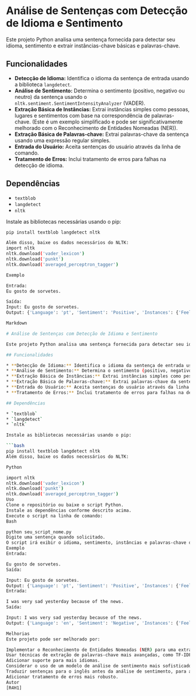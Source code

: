 # Análise de Sentenças com Detecção de Idioma e Sentimento

Este projeto Python analisa uma sentença fornecida para detectar seu idioma, sentimento e extrair instâncias-chave básicas e palavras-chave.

## Funcionalidades

* **Detecção de Idioma:** Identifica o idioma da sentença de entrada usando a biblioteca `langdetect`.
* **Análise de Sentimento:** Determina o sentimento (positivo, negativo ou neutro) da sentença usando o `nltk.sentiment.SentimentIntensityAnalyzer` (VADER).
* **Extração Básica de Instâncias:** Extrai instâncias simples como pessoas, lugares e sentimentos com base na correspondência de palavras-chave. (Este é um exemplo simplificado e pode ser significativamente melhorado com o Reconhecimento de Entidades Nomeadas (NER)).
* **Extração Básica de Palavras-chave:** Extrai palavras-chave da sentença usando uma expressão regular simples.
* **Entrada do Usuário:** Aceita sentenças do usuário através da linha de comando.
* **Tratamento de Erros:** Inclui tratamento de erros para falhas na detecção de idioma.

## Dependências

* `textblob`
* `langdetect`
* `nltk`

Instale as bibliotecas necessárias usando o pip:

```bash
pip install textblob langdetect nltk

Além disso, baixe os dados necessários do NLTK:
import nltk
nltk.download('vader_lexicon')
nltk.download('punkt')
nltk.download('averaged_perceptron_tagger')

Exemplo

Entrada:
Eu gosto de sorvetes.

Saída:
Input: Eu gosto de sorvetes.
Output: {'Language': 'pt', 'Sentiment': 'Positive', 'Instances': {'Feeling': 'Positive'}, 'Key-word': 'eu gosto de sorvetes'}

Markdown

# Análise de Sentenças com Detecção de Idioma e Sentimento

Este projeto Python analisa uma sentença fornecida para detectar seu idioma, sentimento e extrair instâncias-chave básicas e palavras-chave.

## Funcionalidades

* **Detecção de Idioma:** Identifica o idioma da sentença de entrada usando a biblioteca `langdetect`.
* **Análise de Sentimento:** Determina o sentimento (positivo, negativo ou neutro) da sentença usando o `nltk.sentiment.SentimentIntensityAnalyzer` (VADER).
* **Extração Básica de Instâncias:** Extrai instâncias simples como pessoas, lugares e sentimentos com base na correspondência de palavras-chave. (Este é um exemplo simplificado e pode ser significativamente melhorado com o Reconhecimento de Entidades Nomeadas (NER)).
* **Extração Básica de Palavras-chave:** Extrai palavras-chave da sentença usando uma expressão regular simples.
* **Entrada do Usuário:** Aceita sentenças do usuário através da linha de comando.
* **Tratamento de Erros:** Inclui tratamento de erros para falhas na detecção de idioma.

## Dependências

* `textblob`
* `langdetect`
* `nltk`

Instale as bibliotecas necessárias usando o pip:

```bash
pip install textblob langdetect nltk
Além disso, baixe os dados necessários do NLTK:

Python

import nltk
nltk.download('vader_lexicon')
nltk.download('punkt')
nltk.download('averaged_perceptron_tagger')
Uso
Clone o repositório ou baixe o script Python.
Instale as dependências conforme descrito acima.
Execute o script na linha de comando:
Bash

python seu_script_nome.py
Digite uma sentença quando solicitado.
O script irá exibir o idioma, sentimento, instâncias e palavras-chave da sentença.
Exemplo
Entrada:

Eu gosto de sorvetes.
Saída:

Input: Eu gosto de sorvetes.
Output: {'Language': 'pt', 'Sentiment': 'Positive', 'Instances': {'Feeling': 'Positive'}, 'Key-word': 'eu gosto de sorvetes'}
Entrada:

I was very sad yesterday because of the news.
Saída:

Input: I was very sad yesterday because of the news.
Output: {'Language': 'en', 'Sentiment': 'Negative', 'Instances': {'Feeling': 'Negative'}, 'Key-word': 'i was very sad yesterday because of the news'}

Melhorias
Este projeto pode ser melhorado por:

Implementar o Reconhecimento de Entidades Nomeadas (NER) para uma extração de instâncias mais precisa.
Usar técnicas de extração de palavras-chave mais avançadas, como TF-IDF ou TextRank.
Adicionar suporte para mais idiomas.
Considerar o uso de um modelo de análise de sentimento mais sofisticado para maior precisão.
Traduzir sentenças para o inglês antes da análise de sentimento, para aumentar a precisão.
Adicionar tratamento de erros mais robusto.
Autor
[R4H1]
